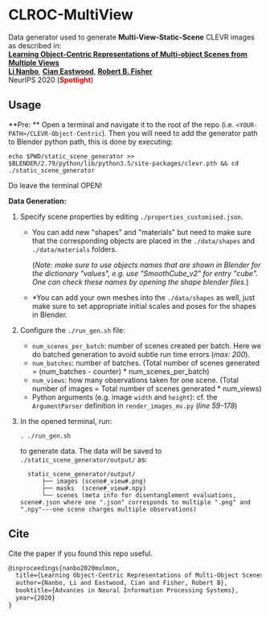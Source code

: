 # CLROC-MultiView   
Data generator used to generate **Multi-View-Static-Scene** CLEVR images as described in:  
[**Learning Object-Centric Representations of Multi-object Scenes from Multiple Views**](https://papers.nips.cc/paper/2020/hash/3d9dabe52805a1ea21864b09f3397593-Abstract.html)  
[**Li Nanbo**](http://homepages.inf.ed.ac.uk/s1601283/), [**Cian Eastwood**](http://homepages.inf.ed.ac.uk/s1668298/), [**Robert B. Fisher**](https://homepages.inf.ed.ac.uk/rbf/)  
NeurIPS 2020 (**<font style="color:red">Spotlight</font>**)      

  

## Usage  

**Pre: ** Open a terminal and navigate it to the root of the repo (i.e. `<YOUR-PATH>/CLEVR-Object-Centric`). Then you will need to add the generator path to Blender python path, this is done by executing:  

``````
echo $PWD/static_scene_generator >> $BLENDER/2.79/python/lib/python3.5/site-packages/clevr.pth && cd ./static_scene_generator
``````

Do leave the terminal OPEN!



**Data Generation:**

1. Specify scene properties by editing `./properties_customised.json`. 

   * You can add new "shapes" and "materials" but need to make sure that the corresponding objects are placed in the `./data/shapes` and `./data/materials` folders. 

      (*Note: make sure to use objects names that are shown in Blender for the dictionary "values", e.g. use "SmoothCube_v2" for entry "cube". One can check these names by opening the shape blender files.*)

   * *You can add your own meshes into the `./data/shapes` as well, just make sure to set appropriate initial scales and poses for the shapes in Blender.   

     

2. Configure the `./run_gen.sh` file:

   * `num_scenes_per_batch`: number of scenes created per batch. Here we do batched generation to avoid subtle run time errors (*max: 200*). 
   * `num_batches`: number of batches. (Total number of scenes generated = (num_batches - counter) * num_scenes_per_batch)
   * `num_views`: how many observations taken for one scene. (Total number of images = Total number of scenes generated * num_views)
   * Python arguments (e.g. image `width` and `height`): cf. the `ArgumentParser` definition in `render_images_mv.py` (*line 59-178*)  

   

3. In the opened terminal, run:

   ``````
   . ./run_gen.sh
   ``````
   to generate data. The data will be saved to `./static_scene_generator/output/` as: 
   
   ``````
     static_scene_generator/output/
         ├── images (scene#_view#.png)
         ├── masks  (scene#_view#.npy)
         └── scenes (meta info for disentanglement evaluations, scene#.json where one ".json" corresponds to multiple ".png" and 					".npy"---one scene charges multiple observations)
   ``````



## Cite

Cite the paper if you found this repo useful.

```latex
@inproceedings{nanbo2020mulmon,
  title={Learning Object-Centric Representations of Multi-Object Scenes from Multiple Views},
  author={Nanbo, Li and Eastwood, Cian and Fisher, Robert B},
  booktitle={Advances in Neural Information Processing Systems},
  year={2020}
}
```
